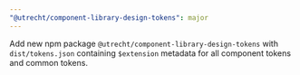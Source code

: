 ```yaml
---
"@utrecht/component-library-design-tokens": major
---
```


Add new npm package `@utrecht/component-library-design-tokens` with `dist/tokens.json` containing `$extension` metadata for all component tokens and common tokens.
